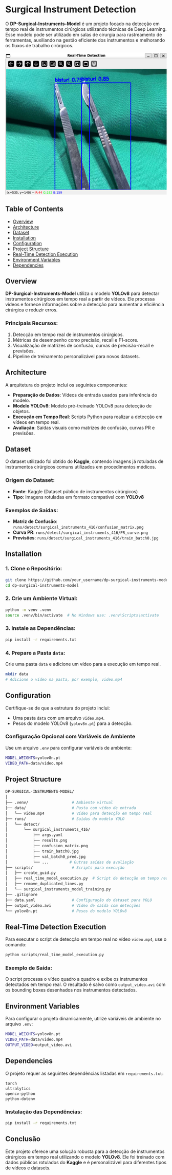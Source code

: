 # **Surgical Instrument Detection**

O **DP-Surgical-Instruments-Model** é um projeto focado na detecção em tempo real de instrumentos cirúrgicos utilizando técnicas de Deep Learning. Esse modelo pode ser utilizado em salas de cirurgia para rastreamento de ferramentas, auxiliando na gestão eficiente dos instrumentos e melhorando os fluxos de trabalho cirúrgicos.

![Model Overview](project/image.png)

## **Table of Contents**

- [Overview](#overview)
- [Architecture](#architecture)
- [Dataset](#dataset)
- [Installation](#installation)
- [Configuration](#configuration)
- [Project Structure](#project-structure)
- [Real-Time Detection Execution](#real-time-detection-execution)
- [Environment Variables](#environment-variables)
- [Dependencies](#dependencies)
  
## **Overview**

**DP-Surgical-Instruments-Model** utiliza o modelo **YOLOv8** para detectar instrumentos cirúrgicos em tempo real a partir de vídeos. Ele processa vídeos e fornece informações sobre a detecção para aumentar a eficiência cirúrgica e reduzir erros.

### **Principais Recursos**:
1. Detecção em tempo real de instrumentos cirúrgicos.
2. Métricas de desempenho como precisão, recall e F1-score.
3. Visualização de matrizes de confusão, curvas de precisão-recall e previsões.
4. Pipeline de treinamento personalizável para novos datasets.

## **Architecture**

A arquitetura do projeto inclui os seguintes componentes:

- **Preparação de Dados**: Vídeos de entrada usados para inferência do modelo.
- **Modelo YOLOv8**: Modelo pré-treinado YOLOv8 para detecção de objetos.
- **Execução em Tempo Real**: Scripts Python para realizar a detecção em vídeos em tempo real.
- **Avaliação**: Saídas visuais como matrizes de confusão, curvas PR e previsões.

## **Dataset**

O dataset utilizado foi obtido do **Kaggle**, contendo imagens já rotuladas de instrumentos cirúrgicos comuns utilizados em procedimentos médicos.

### **Origem do Dataset**:

- **Fonte**: Kaggle (Dataset público de instrumentos cirúrgicos)
- **Tipo**: Imagens rotuladas em formato compatível com **YOLOv8**

### **Exemplos de Saídas**:
- **Matriz de Confusão**: `runs/detect/surgical_instruments_416/confusion_matrix.png`
- **Curva PR**: `runs/detect/surgical_instruments_416/PR_curve.png`
- **Previsões**: `runs/detect/surgical_instruments_416/train_batch0.jpg`

## **Installation**

### 1. Clone o Repositório:

```bash
git clone https://github.com/your_username/dp-surgical-instruments-model.git
cd dp-surgical-instruments-model
```

### 2. Crie um Ambiente Virtual:

```bash
python -m venv .venv
source .venv/bin/activate  # No Windows use: .venv\Scripts\activate
```

### 3. Instale as Dependências:

```bash
pip install -r requirements.txt
```

### 4. Prepare a Pasta `data`:

Crie uma pasta `data` e adicione um vídeo para a execução em tempo real.

```bash
mkdir data
# Adicione o vídeo na pasta, por exemplo, video.mp4
```

## **Configuration**

Certifique-se de que a estrutura do projeto inclui:

- Uma pasta `data` com um arquivo `video.mp4`.
- Pesos do modelo YOLOv8 (`yolov8n.pt`) para a detecção.

### **Configuração Opcional com Variáveis de Ambiente**

Use um arquivo `.env` para configurar variáveis de ambiente:

```bash
MODEL_WEIGHTS=yolov8n.pt
VIDEO_PATH=data/video.mp4
```

## **Project Structure**

```bash
DP-SURGICAL-INSTRUMENTS-MODEL/
│
├── .venv/                   # Ambiente virtual
├── data/                    # Pasta com vídeo de entrada
│   └── video.mp4            # Vídeo para detecção em tempo real
├── runs/                    # Saídas do modelo YOLO
│   └── detect/
│       └── surgical_instruments_416/
│           ├── args.yaml
│           ├── results.png
│           ├── confusion_matrix.png
│           ├── train_batch0.jpg
│           ├── val_batch0_pred.jpg
│           └── ...         # Outras saídas de avaliação
├── scripts/                 # Scripts para execução
│   ├── create_guid.py
│   ├── real_time_model_execution.py  # Script de detecção em tempo real
│   ├── remove_duplicated_lines.py
│   └── surgical_instruments_model_training.py
├── .gitignore
├── data.yaml                # Configuração do dataset para YOLO
├── output_video.avi         # Vídeo de saída com detecções
└── yolov8n.pt               # Pesos do modelo YOLOv8
```

## **Real-Time Detection Execution**

Para executar o script de detecção em tempo real no vídeo `video.mp4`, use o comando:

```bash
python scripts/real_time_model_execution.py
```

### **Exemplo de Saída**:

O script processa o vídeo quadro a quadro e exibe os instrumentos detectados em tempo real. O resultado é salvo como `output_video.avi` com os bounding boxes desenhados nos instrumentos detectados.

## **Environment Variables**

Para configurar o projeto dinamicamente, utilize variáveis de ambiente no arquivo `.env`:

```bash
MODEL_WEIGHTS=yolov8n.pt
VIDEO_PATH=data/video.mp4
OUTPUT_VIDEO=output_video.avi
```

## **Dependencies**

O projeto requer as seguintes dependências listadas em `requirements.txt`:

```
torch
ultralytics
opencv-python
python-dotenv
```

### **Instalação das Dependências**:

```bash
pip install -r requirements.txt
```

## **Conclusão**

Este projeto oferece uma solução robusta para a detecção de instrumentos cirúrgicos em tempo real utilizando o modelo **YOLOv8**. Ele foi treinado com dados públicos rotulados do **Kaggle** e é personalizável para diferentes tipos de vídeos e datasets.
